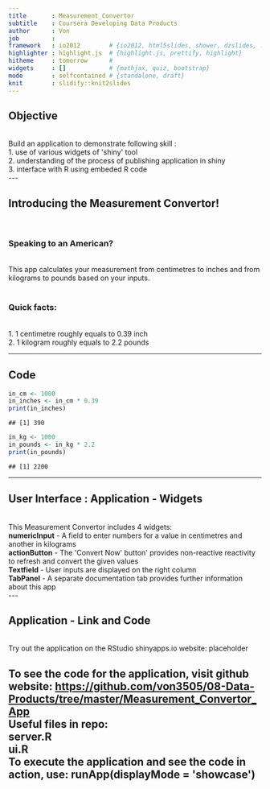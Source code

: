 ```yaml
---
title       : Measurement_Convertor
subtitle    : Coursera Developing Data Products
author      : Von
job         : 
framework   : io2012        # {io2012, html5slides, shower, dzslides, ...}
highlighter : highlight.js  # {highlight.js, prettify, highlight}
hitheme     : tomorrow      # 
widgets     : []            # {mathjax, quiz, bootstrap}
mode        : selfcontained # {standalone, draft}
knit        : slidify::knit2slides
---
```


## Objective
<br>
Build an application to demonstrate following skill :
<br>
1. use of various widgets of 'shiny' tool <br>
2. understanding of the process of publishing application in shiny <br>
3. interface with R using embeded R code <br>
--- 

## Introducing the Measurement Convertor! 
<br>
<h3>Speaking to an American? </h3>
<br> This app calculates your measurement from centimetres to inches and from kilograms to pounds based on your inputs.   
<br><br>
<h3>Quick facts:</h3> <br>
1. 1 centimetre roughly equals to 0.39 inch <br>
2. 1 kilogram roughly equals to 2.2 pounds <br>

--- 

## Code

```r
in_cm <- 1000
in_inches <- in_cm * 0.39
print(in_inches)
```

```
## [1] 390
```

```r
in_kg <- 1000
in_pounds <- in_kg * 2.2
print(in_pounds)
```

```
## [1] 2200
```
--- 

## User Interface : Application - Widgets
<br>
This Measurement Convertor includes 4 widgets:<br>
<b>numericInput</b> - A field to enter numbers for a value in centimetres and another in kilograms <br>
<b>actionButton</b> - The 'Convert Now' button' provides non-reactive reactivity to refresh and convert the given values <br>
<b>Textfield</b> - User inputs are displayed on the right column <br>
<b>TabPanel</b> - A separate documentation tab provides further information about this app <br>
--- 

## Application - Link and Code
<br>
Try out the application on the RStudio shinyapps.io website: placeholder
<br>

To see the code for the application, visit github website: https://github.com/von3505/08-Data-Products/tree/master/Measurement_Convertor_App
<br>
<b>Useful files in repo:</b> <br>
server.R <br>
ui.R <br>
To execute the application and see the code in action, use: runApp(displayMode = 'showcase')
--- 
